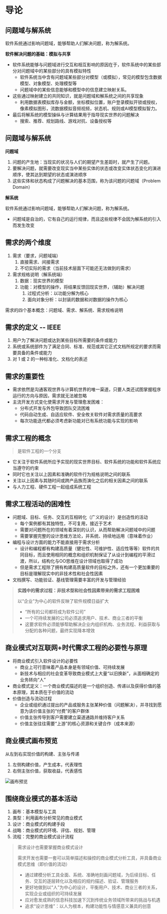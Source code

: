 # 导论

## 问题域与解系统

软件系统通过影响问题域，能够帮助人们解决问题，称为解系统。

**软件解决问题的基础：模拟与共享**

* 软件系统能够与问题域进行交互和相互影响的原因在于，软件系统中的某些部分对问题域中的某些部分的具有模拟特性
  * 软件系统当中含有问题域某些部分对模型（或模拟），常见的模型包含数据模型、对象模型、处理模型等
  * 问题域中的某些信息能够和模型中的信息建立映射关系。
* 这些通过映射建立的共同知识，就是问题域和解系统之间的共享现象
  * 利用数据表模拟库存与金额，坐标模拟位置，账户登录模拟开锁或授权，像素模拟图形，流数据模拟音频视频，状态机、规则或AI模型模拟智力。
* 最后将解系统的模型操纵与计算结果用于指导现实世界的问题解决
  * 搜索、推荐、规划路线、游戏对抗、设备授权等

## 问题域与解系统

**问题域**

1. 问题的产生地：当现实的状况与人们的期望产生差距时，就产生了问题。
2. 要解决问题，就需要改变现实当中某些实体的状态或改变实体状态变化的演进顺序，使其达到期望的状态或演进顺序
3. 这些实体和状态构成了问题解决的基本范围，称为该问题的问题域（Problem Domain）

**解系统**

软件系统通过影响问题域，能够帮助人们解决问题，称为解系统。

* 问题域是自治的，它有自己的运行规律，而且这些规律不会因为解系统的引入而发生改变

## 需求的两个维度

1. 需求（要求，问题域端）
   1. 直接需求、间接需求
   2. 不切实际的需求（当前技术层面下可能还无法做到的需求）
2. 需求规格说明（解系统端）
   1. 数据：现实世界的模型
   2. 功能：对模型的操作，将结果反馈回现实世界，（辅助）解决问题
      1. 过程式分析：以功能分解为核心
      2. 面向对象分析：以封装的数据和对数据的操作为核心

需求的四个基本概念：问题域、需求、解系统、需求规格说明

## 需求的定义 -- IEEE

1. 用户为了解决问题或达到某些目标所需要的条件或能力
2. 系统或系统部件为了满足合同、标准、规范或其它正式文档所规定的要求而需要具备的条件或能力
3. 对 1 或 2 的一种标准化、文档化的表述

## 需求的重要性

* 需求依然是沟通客观世界与计算机世界的唯一渠道，只要人类还试图掌握程序运行的方向与原因，需求就无法被忽略
* 主流开发方式变化使需求开发与管理愈发困难：
  * 分布式开发与外包导致团队交流困难
  * 代码自动生成、自适应软件、安全攸关软件对需求质量的高要求
  * 每次功能迭代都必须考虑新功能对已有系统功能与实现的影响

## 需求工程的概念

> 是软件工程的一个分支

* 它关注于软件系统所应予实现的现实世界目标、软件系统的功能和软件系统应当遵守的约束
* 同时它也关注以上因素和准确的软件行为规格说明之间的联系
* 关注以上因素与其随时间或跨产品族而演化之后的相关因素之间的联系
* 与人力工程、硬件工程一起组成系统工程


## 需求工程活动的困难性

* 问题域、目标、任务、交互的互相转化（广义的设计）是创造性的活动
  * 每个案例都有其独特性，不可复用，接近于艺术
  * 需要对问题所在的领域有着深刻的认识，从而帮助解决问题域中的问题
  * 需要掌握完整的设计思维方法论，并系统、持续地运用（意味着作业）
* 编程与设计方面的能力不能直接用于需求分析
  * 设计和编程都有构建高质量（健壮性、可维护性、适应性等等）软件的共同目标，而且使用相同的概念和组织机制保证了从设计到编程的平滑过渡，所以，结构化与OO思维在设计领域也取得了成功
  * 但是需求工程除了拥有构建高质量软件的目标之外，还有一个更加重要的目标是理解现实中的非技术性和社会性因素
* 文档撰写、功能验证、基线管理需要丰富的开发与管理经验

> **实践中的需求过程：非技术型和社会性因素带来的需求工程困难**
> 
> 以“企业”为中心的软件反映了软件规模日益扩大
> 
> * “所有的公司都将成为软件公司”
> * 一个可持续发展的公司必须追求用户、技术、商业三者的平衡
> * 这要求软件必须能够帮助解决企业内组织机构、业务流程、利益获取与分配的各种问题，最终实现降本增效

## 商业模式对互联网+时代需求工程的必要性与原理

* 将商业模式引入软件设计的必要性
  * 商业上可行意味着产品本身是有领域价值、可持续发展
  * 新技术与相应的社会变革导致商业模式上大量“以旧换新”，从面相确定的业务转向“人”
* 商业模式定义：一个商业模式描述的是一个组织创造、传递以及获得价值的基本原理，其本质在于价值的流动
* 价值创造与流动过程
  * 企业或组织通过提出的产品或服务主张某种价值（问题解决），并寻找到愿意为该价值主张的“付费”的客户群体
  * 价值主张传导到客户需要建立渠道通路并维持客户关系
  * 价值主张往往需要“上游”的核心资源和关键合作（成本来源）


## 商业模式画布预览

从左到右实现价值的构建、主张与传递

1. 左侧构建价值，产生成本，代表理性
2. 右侧主张价值，获取收益，代表感性

![画布预览](https://img-bed-1309306776.cos.ap-shanghai.myqcloud.com/img/20220908144726.png)

## 围绕商业模式的基本活动

1. 画布：基本模型与工具
2. 类型：利用画布分析常见的商业模式
3. 设计：商业模式的构建手段
4. 战略：商业模式的环境、评估、规划、管理
5. 流程：完整的商业模式设计流程

> 需求设计也需要掌握商业模式设计
> 
> 需求开发也需要一套可以简单描述和操控的商业模式分析工具，并具备商业模式思维（即价值的流动）
>  
> * 通过建模分析工具全面、系统、准确地刻画问题域，为后续目标、任务、交互的逐层转化以及相应的规约描述、验证、管理服务
> * 更好地做到以“人”为中心的设计，平衡用户、技术、商业三者的关系，实现企业或组织的可持续发展
> * 应对愈发成熟的信息科技加速下沉到传统业务领域所带来的挑战与机遇
> * 追求“设计思维”：以人为根本，构建功能性与情感意义兼具的创意